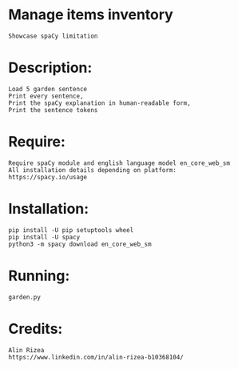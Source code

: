 
# **Manage items inventory**
    Showcase spaCy limitation
    

# **Description:**
    Load 5 garden sentence
    Print every sentence,
    Print the spaCy explanation in human-readable form,
    Print the sentence tokens

# **Require:**
    Require spaCy module and english language model en_core_web_sm
    All installation details depending on platform:
    https://spacy.io/usage
    

# **Installation:**
    pip install -U pip setuptools wheel
    pip install -U spacy
    python3 -m spacy download en_core_web_sm
    
# **Running:**
    garden.py

# **Credits:**
    Alin Rizea
    https://www.linkedin.com/in/alin-rizea-b10368104/
